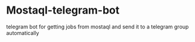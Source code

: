 # Mostaql-telegram-bot
telegram bot for getting jobs from mostaql and send it to a telegram group automatically
